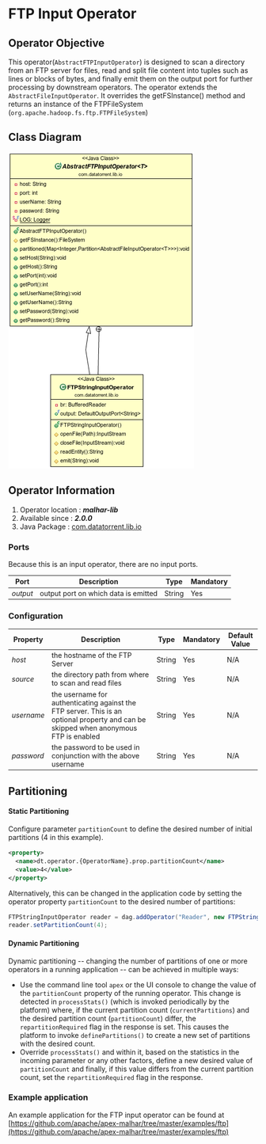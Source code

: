 FTP Input Operator
=============

## Operator Objective
This operator(`AbstractFTPInputOperator`) is designed to scan a directory from an FTP server for files, read
and split file content into tuples such as lines or blocks of bytes, and finally
emit them on the output port for further processing by downstream operators.
The operator extends the `AbstractFileInputOperator`. It overrides the
getFSInstance() method and returns an instance of the FTPFileSystem
(`org.apache.hadoop.fs.ftp.FTPFileSystem`)

## Class Diagram
![FTPInputOperator class diagram](images/ftpInputOperator/classdiagram.png)

## Operator Information
1. Operator location : **_malhar-lib_**
2. Available since : **_2.0.0_**
3. Java Package : [com.datatorrent.lib.io](https://github.com/apache/apex-malhar/blob/master/library/src/main/java/com/datatorrent/lib/io/AbstractFTPInputOperator.java)

### Ports
Because this is an input operator, there are no input ports.


| Port  | Description | Type | Mandatory |
| -------  | -------- | ----- | ------- |
| *output* | output port on which data is emitted | String | Yes |


### Configuration

| Property | Description | Type | Mandatory | Default Value |
| -------  | -------  | -------  | -------  | -------  |
| *host* | the hostname of the FTP Server | String | Yes | N/A |
| *source* | the directory path from where to scan and read files | String | Yes | N/A |
| *username* | the username for authenticating against the FTP server. This is an optional property and can be skipped when anonymous FTP is enabled | String | Yes | N/A |
| *password* | the password to be used in conjunction with the above username | String | Yes | N/A |

## Partitioning
#### Static Partitioning
Configure parameter `partitionCount` to define the desired number of initial partitions
(4 in this example).

```xml
<property>
  <name>dt.operator.{OperatorName}.prop.partitionCount</name>
  <value>4</value>
</property>
```
Alternatively, this can be changed in the application code by setting the operator property `partitionCount` to the desired number of partitions:

```java
FTPStringInputOperator reader = dag.addOperator("Reader", new FTPStringInputOperator());
reader.setPartitionCount(4);
```

#### Dynamic Partitioning
Dynamic partitioning -- changing the number of partitions of one or more operators
in a running application -- can be achieved in multiple ways:
- Use the command line tool `apex` or the UI console to change the value of the
  `partitionCount` property of the running operator. This change is detected in
  `processStats()` (which is invoked periodically by the platform) where, if the
  current partition count (`currentPartitions`) and the desired partition count
  (`partitionCount`) differ, the `repartitionRequired` flag in the response is set.
  This causes the platform to invoke `definePartitions()` to create a new set of
  partitions with the desired count.
- Override `processStats()` and within it, based on the statistics in the
  incoming parameter or any other factors, define a new desired value of
  `partitionCount` and finally, if this value differs from the current partition
  count, set the `repartitionRequired` flag in the response.

### Example application
An example application for the FTP input operator can be found at [https://github.com/apache/apex-malhar/tree/master/examples/ftp](https://github.com/apache/apex-malhar/tree/master/examples/ftp)
